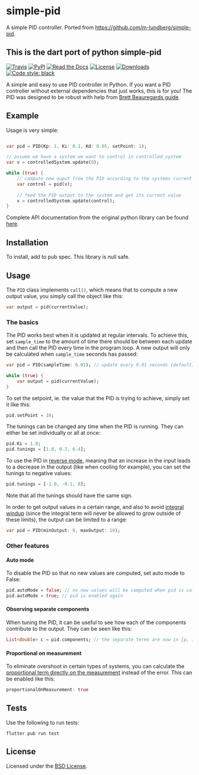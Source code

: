 # simple-pid
A simple PID controller. Ported from https://github.com/m-lundberg/simple-pid.

## This is the dart port of python simple-pid
[![Travis](https://travis-ci.com/m-lundberg/simple-pid.svg?branch=master)](https://travis-ci.com/m-lundberg/simple-pid)
[![PyPI](https://img.shields.io/pypi/v/simple-pid.svg)](https://pypi.org/project/simple-pid/)
[![Read the Docs](https://img.shields.io/readthedocs/simple-pid.svg)](https://simple-pid.readthedocs.io/)
[![License](https://img.shields.io/github/license/m-lundberg/simple-pid.svg)](https://github.com/m-lundberg/simple-pid/blob/master/LICENSE.md)
[![Downloads](https://pepy.tech/badge/simple-pid)](https://pepy.tech/project/simple-pid)
[![Code style: black](https://img.shields.io/badge/code%20style-black-000000.svg)](https://github.com/psf/black)

A simple and easy to use PID controller in Python. If you want a PID controller without external dependencies that just works, this is for you! The PID was designed to be robust with help from [Brett Beauregards guide](http://brettbeauregard.com/blog/2011/04/improving-the-beginners-pid-introduction/).

## Example
Usage is very simple:

```dart

var pid = PID(Kp: 1, Ki: 0.1, Kd: 0.05, setPoint: 1);

// assume we have a system we want to control in controlled_system
var v = controlledSystem.update(0);

while (true) {
    // compute new ouput from the PID according to the systems current value
    var control = pid(v);
    
    // feed the PID output to the system and get its current value
    v = controlledSystem.update(control);
}
```

Complete API documentation from the original python library can be found [here](https://simple-pid.readthedocs.io/en/latest/simple_pid.html#module-simple_pid.PID).

## Installation
To install, add to pub spec.
This library is null safe.

## Usage
The `PID` class implements `call()`, which means that to compute a new output value, you simply call the object like this:
```dart
var output = pid(currentValue);
```

### The basics
The PID works best when it is updated at regular intervals. To achieve this, set `sample_time` to the amount of time there should be between each update and then call the PID every time in the program loop. A new output will only be calculated when `sample_time` seconds has passed:
```dart
var pid = PID(sampleTime: 0.01); // update every 0.01 seconds (default)

while (true) {
    var output = pid(currentValue);
}
```

To set the setpoint, ie. the value that the PID is trying to achieve, simply set it like this:
```dart
pid.setPoint = 10;
```

The tunings can be changed any time when the PID is running. They can either be set individually or all at once:
```dart
pid.Ki = 1.0;
pid.tunings = [1.0, 0.2, 0.4];
```

To use the PID in [reverse mode](http://brettbeauregard.com/blog/2011/04/improving-the-beginners-pid-direction/), meaning that an increase in the input leads to a decrease in the output (like when cooling for example), you can set the tunings to negative values:

```dart
pid.tunings = [-1.0, -0.1, 0];
```

Note that all the tunings should have the same sign.

In order to get output values in a certain range, and also to avoid [integral windup](https://en.wikipedia.org/wiki/Integral_windup) (since the integral term will never be allowed to grow outside of these limits), the output can be limited to a range:
```dart
var pid = PID(minOutput: 0, maxOutput: 10);
```

### Other features
#### Auto mode
To disable the PID so that no new values are computed, set auto mode to False:
```dart
pid.autoMode = false; // no new values will be computed when pid is called
pid.autoMode = true; // pid is enabled again
```


#### Observing separate components
When tuning the PID, it can be useful to see how each of the components contribute to the output. They can be seen like this:
```dart
List<double> c = pid.components; // the separate terms are now in [p, i, d]
```

#### Proportional on measurement
To eliminate overshoot in certain types of systems, you can calculate the [proportional term directly on the measurement](http://brettbeauregard.com/blog/2017/06/introducing-proportional-on-measurement/) instead of the error. This can be enabled like this:
```dart
proportionalOnMeasurement: true
```

## Tests
Use the following to run tests:
```
flutter pub run test
```

## License
Licensed under the [BSD License](https://github.com/cthurston/simple-pid-dart/blob/master/LICENSE).